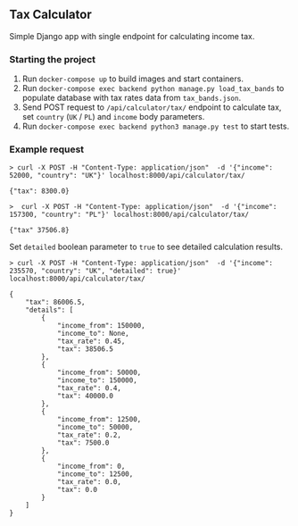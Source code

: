 ## Tax Calculator
Simple Django app with single endpoint for calculating income tax.

### Starting the project
1. Run `docker-compose up` to build images and start containers.
2. Run `docker-compose exec backend python manage.py load_tax_bands` to populate database with tax rates data from 
`tax_bands.json`.
3. Send POST request to `/api/calculator/tax/` endpoint to calculate tax, set `country` (`UK` / `PL`) and `income`
body parameters.
4. Run `docker-compose exec backend python3 manage.py test` to start tests.


### Example request
```shell script
> curl -X POST -H "Content-Type: application/json"  -d '{"income": 52000, "country": "UK"}' localhost:8000/api/calculator/tax/

{"tax": 8300.0}
```
```shell script
>  curl -X POST -H "Content-Type: application/json"  -d '{"income": 157300, "country": "PL"}' localhost:8000/api/calculator/tax/

{"tax" 37506.8}
```
Set `detailed` boolean parameter to `true` to see detailed calculation results.
```shell script
> curl -X POST -H "Content-Type: application/json"  -d '{"income": 235570, "country": "UK", "detailed": true}' localhost:8000/api/calculator/tax/

{
    "tax": 86006.5,
    "details": [
        {
            "income_from": 150000,
            "income_to": None,
            "tax_rate": 0.45,
            "tax": 38506.5
        },
        {
            "income_from": 50000,
            "income_to": 150000,
            "tax_rate": 0.4,
            "tax": 40000.0
        },
        {
            "income_from": 12500,
            "income_to": 50000,
            "tax_rate": 0.2,
            "tax": 7500.0
        },
        {
            "income_from": 0,
            "income_to": 12500,
            "tax_rate": 0.0,
            "tax": 0.0
        }
    ]
}
```
